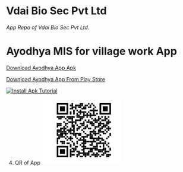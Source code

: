 # Vdai Bio Sec Pvt Ltd
*App Repo of Vdai Bio Sec Pvt Ltd.*

# Ayodhya MIS for village work App 

[Download Ayodhya App Apk](com.www.misayodhya-4.0.3-32-release.apk)

<a id="market-url" href="market://details?id=com.www.misayodhya">Download Ayodhya App From Play Store</a>

[![Install Apk Tutorial](https://img.youtube.com/vi/AwzdF3vXu04/0.jpg)](https://www.youtube.com/watch?v=AwzdF3vXu04)



4. QR of App
![logo3](https://raw.githubusercontent.com/pranimation/vdaiapps/master/images/3.jpg)
